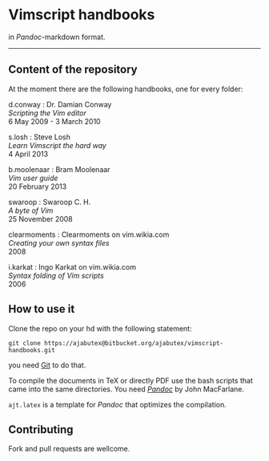 Vimscript handbooks
===================

in _Pandoc_-markdown format.

* * * * * * * * * * * * * * * * * * * * * * * * * * * * * * *


Content of the repository
-------------------------

At the moment there are the following handbooks, one for every folder:

d.conway
:	Dr. Damian Conway   
	_Scripting the Vim editor_   
	6 May 2009 - 3 March 2010   

s.losh
:	Steve Losh   
	_Learn Vimscript the hard way_   
	4 April 2013   

b.moolenaar
:   Bram Moolenaar  
    _Vim user guide_  
    20 February 2013  

swaroop
:   Swaroop C. H.  
    _A byte of Vim_  
    25 November 2008  

clearmoments
:   Clearmoments on vim.wikia.com  
    _Creating your own syntax files_  
    2008  

i.karkat
:   Ingo Karkat on vim.wikia.com  
    _Syntax folding of Vim scripts_  
    2006


How to use it
-------------

Clone the repo on your hd with the following statement:

	git clone https://ajabutex@bitbucket.org/ajabutex/vimscript-handbooks.git
	
you need [Git](http://git-scm.com/) to do that.

To compile the documents in TeX or directly PDF use the bash scripts
that came into the same directories. You need
[_Pandoc_](http://johnmacfarlane.net/pandoc/) by John MacFarlane.

`ajt.latex` is a template for _Pandoc_ that optimizes
the compilation.


Contributing
------------

Fork and pull requests are wellcome.

